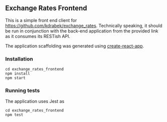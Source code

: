 ## Exchange Rates Frontend

This is a simple front end client for https://github.com/kdrabek/exchange_rates. Technically speaking, it should be run in conjunction with the back-end application from the provided link as it consumes its RESTish API.

The application scaffolding was generated using [create-react-app](https://github.com/facebookincubator/create-react-app).


### Installation

```
cd exchange_rates_frontend
npm install
npm start
```

### Running tests

The application uses Jest as 
```
cd exchange_rates_frontend
npm test
```
